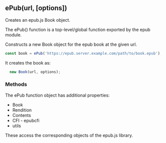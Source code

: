 <h2 id="epub">ePub(url, [options])</h2>

Creates an epub.js Book object.

The ePub() function is a top-level/global function exported by the epub module.

Constructs a new Book object for the epub book at the given url.

```js
const book = ePub('https://epub.server.example.com/path/to/book.epub');
```

It creates the book as:

```js
  new Book(url, options);
```

<h3 id='epub.methods'>Methods</h3>

The ePub function object has additional properties:

 * Book
 * Rendition
 * Contents
 * CFI - epubcfi
 * utils

These access the corresponding objects of the epub.js library.


